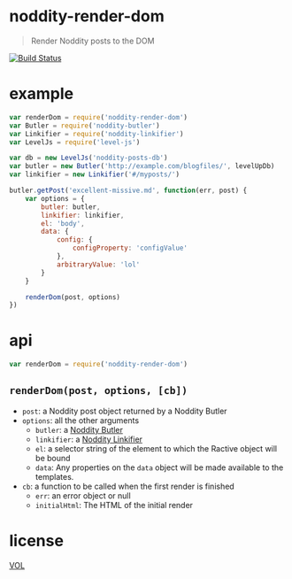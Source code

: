 # noddity-render-dom

> Render Noddity posts to the DOM

[![Build Status](https://travis-ci.org/ArtskydJ/noddity-render-dom.svg?branch=master)](https://travis-ci.org/ArtskydJ/noddity-render-dom)

# example

```js
var renderDom = require('noddity-render-dom')
var Butler = require('noddity-butler')
var Linkifier = require('noddity-linkifier')
var LevelJs = require('level-js')

var db = new LevelJs('noddity-posts-db')
var butler = new Butler('http://example.com/blogfiles/', levelUpDb)
var linkifier = new Linkifier('#/myposts/')

butler.getPost('excellent-missive.md', function(err, post) {
	var options = {
		butler: butler,
		linkifier: linkifier,
		el: 'body',
		data: {
			config: {
				configProperty: 'configValue'
			},
			arbitraryValue: 'lol'
		}
	}

	renderDom(post, options)
})
```

# api

```js
var renderDom = require('noddity-render-dom')
```

## `renderDom(post, options, [cb])`

- `post`: a Noddity post object returned by a Noddity Butler
- `options`: all the other arguments
	- `butler`: a [Noddity Butler](https://www.npmjs.com/package/noddity-butler)
	- `linkifier`: a [Noddity Linkifier](https://www.npmjs.com/package/noddity-linkifier)
	- `el`: a selector string of the element to which the Ractive object will be bound
	- `data`: Any properties on the `data` object will be made available to the templates.
- `cb`: a function to be called when the first render is finished
	- `err`: an error object or null
	- `initialHtml`: The HTML of the initial render

# license

[VOL](http://veryopenlicense.com)
